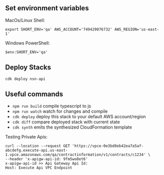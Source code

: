 ## Set environment variables

MacOs/Linux Shell:

```
export SHORT_ENV='qa' AWS_ACCOUNT='749429076732' AWS_REGION='us-east-1'
```

Windows PowerShell:

```
$env:SHORT_ENV='qa'
```

## Deploy Stacks

```
cdk deploy nsn-api
```

## Useful commands

-   `npm run build` compile typescript to js
-   `npm run watch` watch for changes and compile
-   `cdk deploy` deploy this stack to your default AWS account/region
-   `cdk diff` compare deployed stack with current state
-   `cdk synth` emits the synthesized CloudFormation template

Testing Private Apis:

```
curl --location --request GET 'https://vpce-0e3bd8eb42ea7a5af-abcdefg.execute-api.us-east-1.vpce.amazonaws.com/qa/contractinformation/v1/contracts/c1234' \
--header 'x-apigw-api-id: 9fm5wo8et6'
x-apigw-api-id >> Api Gateway Api Id:
Host: Execute Api VPC Endpoint
```

